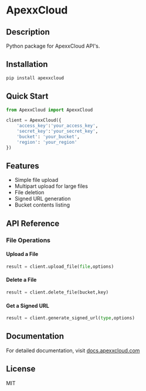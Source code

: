 # ApexxCloud

## Description
Python package for ApexxCloud API's.

## Installation 

```bash
pip install apexxcloud
```

## Quick Start
```python
from ApexxCloud import ApexxCloud

client = ApexxCloud({
    'access_key':'your_access_key',
    'secret_key':'your_secret_key',
    'bucket': 'your_bucket',
    'region': 'your_region'
})
```
## Features

- Simple file upload
- Multipart upload for large files
- File deletion
- Signed URL generation
- Bucket contents listing

## API Reference

### File Operations

#### Upload a File
```python
result = client.upload_file(file,options)
```

#### Delete a File
```python
result = client.delete_file(bucket,key)
```

#### Get a Signed URL
```python
result = client.generate_signed_url(type,options)
```


## Documentation

For detailed documentation, visit [docs.apexxcloud.com](https://docs.apexxcloud.com)

## License

MIT